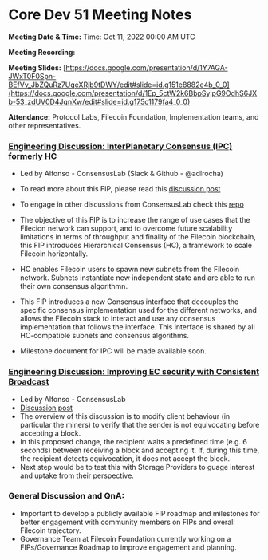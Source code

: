 # Core Dev 51 Meeting Notes

**Meeting Date & Time:** Time: Oct 11, 2022 00:00 AM UTC

**Meeting Recording:** 

**Meeting Slides:** [https://docs.google.com/presentation/d/1Y7AGA-JWxT0F0Spn-BEfVv_JbZQuRz7UqeXRjb9tDWY/edit#slide=id.g151e8882e4b_0_0](https://docs.google.com/presentation/d/1Ep_5ctW2k6BbpSyjpG9OdhS6JXb-53_zdUV0D4JqnXw/edit#slide=id.g175c1179fa4_0_0)

**Attendance:** Protocol Labs, Filecoin Foundation, Implementation teams, and other representatives.


### **[Engineering Discussion: InterPlanetary Consensus (IPC) formerly HC](https://github.com/filecoin-project/FIPs/discussions/419)**

- Led by Alfonso - ConsensusLab (Slack & Github - @adlrocha) 

- To read more about this FIP, please read this [discussion post](https://github.com/filecoin-project/FIPs/discussions/419)
- To engage in other discussions from ConsensusLab check this [repo](https://github.com/protocol/ConsensusLab/discussions)
- The objective of this FIP is to increase the range of use cases that the Filecion network can support, and to overcome future scalability limitations in terms of throughput and finality of the Filecoin blockchain, this FIP introduces Hierarchical Consensus (HC), a framework to scale Filecoin horizontally.
-  HC enables Filecoin users to spawn new subnets from the Filecoin network. Subnets instantiate new independent state and are able to run their own consensus algorithmn.
    
- This FIP introduces a new Consensus interface that decouples the specific consensus implementation used for the different networks, and allows the Filecoin stack to interact and use any consensus implementation that follows the interface. This interface is shared by all HC-compatible subnets and consensus algorithms.
- Milestone document for IPC will be made available soon. 
> 

 
    
    
### **[Engineering Discussion: Improving EC security with Consistent Broadcast](https://github.com/filecoin-project/FIPs/discussions/419)**

- Led by Alfonso - ConsensusLab
-  [Discussion post](https://github.com/filecoin-project/FIPs/discussions/501)
- The overview of this discussion is to modify client behaviour (in particular the miners) to verify that the sender is not equivocating before accepting a block. 
- In this proposed change, the recipient waits a predefined time (e.g. 6 seconds) between receiving a block and accepting it. If, during this time, the recipient detects equivocation, it does not accept the block. 
- Next step would be to test this with Storage Providers to guage interest and uptake from their perspective. 


### **General Discussion and QnA:**


- Important to develop a publicly available FIP roadmap and milestones for better engagement with community members on FIPs and overall Filecoin trajectory.  
- Governance Team at Filecoin Foundation currently working on a FIPs/Governance Roadmap to improve engagement and planning.  


